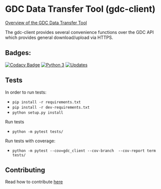 # GDC Data Transfer Tool (gdc-client)

[Overview of the GDC Data Transfer Tool](https://gdc.cancer.gov/access-data/gdc-data-transfer-tool)

The gdc-client provides several convenience functions over the GDC API which provides general download/upload via HTTPS.

## Badges:
[![Codacy Badge](https://api.codacy.com/project/badge/Grade/bd6edccc96fe40bba154086169b3d237)](https://www.codacy.com/app/NCI-GDC/gdc-client?utm_source=github.com&amp;utm_medium=referral&amp;utm_content=NCI-GDC/gdc-client&amp;utm_campaign=Badge_Grade)
[![Python 3](https://pyup.io/repos/github/NCI-GDC/gdc-client/python-3-shield.svg)](https://pyup.io/repos/github/NCI-GDC/gdc-client/)
[![Updates](https://pyup.io/repos/github/NCI-GDC/gdc-client/shield.svg)](https://pyup.io/repos/github/NCI-GDC/gdc-client/)

## Tests

In order to run tests:

- `pip install -r requirements.txt`
- `pip install -r dev-requirements.txt`
- `python setup.py install`

Run tests
- `python -m pytest tests/`

Run tests with coverage:
- `python -m pytest --cov=gdc_client --cov-branch  --cov-report term tests/`

## Contributing

Read how to contribute [here](https://github.com/NCI-GDC/portal-ui/blob/develop/CONTRIBUTING.md)

